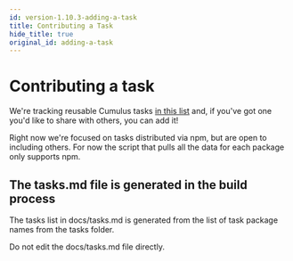```yaml
---
id: version-1.10.3-adding-a-task
title: Contributing a Task
hide_title: true
original_id: adding-a-task
---
```


# Contributing a task
We're tracking reusable Cumulus tasks [in this list](tasks.md) and, if you've got one you'd like to share with others, you can add it!

Right now we're focused on tasks distributed via npm, but are open to including others. For now the script that pulls all the data for each package only supports npm.

## The tasks.md file is generated in the build process
The tasks list in docs/tasks.md is generated from the list of task package names from the tasks folder.

Do not edit the docs/tasks.md file directly.

